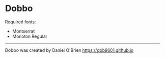 # Dobbo

Required fonts:
 - Montserrat
 - Monoton Regular

---
Dobbo was created by Daniel O'Brien
https://dob9601.github.io
